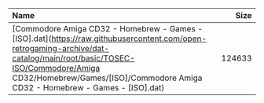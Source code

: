 |Name|Size|
|:---|---:|
|[Commodore Amiga CD32 - Homebrew - Games - [ISO].dat](https://raw.githubusercontent.com/open-retrogaming-archive/dat-catalog/main/root/basic/TOSEC-ISO/Commodore/Amiga CD32/Homebrew/Games/[ISO]/Commodore Amiga CD32 - Homebrew - Games - [ISO].dat)|124633|
